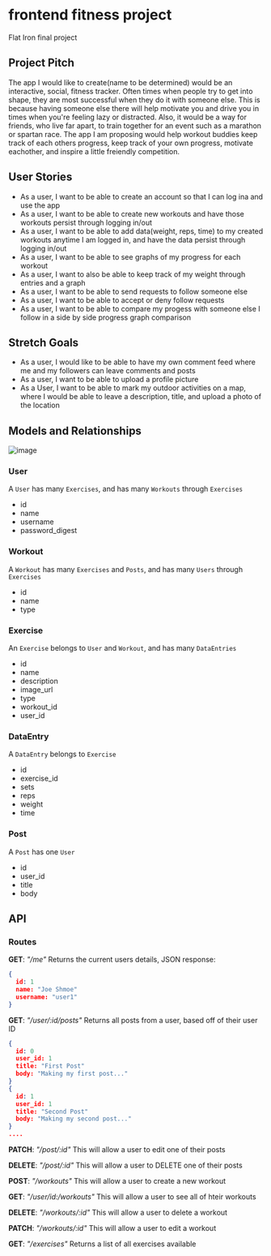 # frontend fitness project
Flat Iron final project

## Project Pitch ##
The app I would like to create(name to be determined) would be an interactive, social, fitness tracker. Often times when people try to get into shape, they are most successful when they do it with someone else. This is because having someone else there will help motivate you and drive you in times when you're feeling lazy or distracted. Also, it would be a way for friends, who live far apart, to train together for an event such as a marathon or spartan race. The app I am proposing would help workout buddies keep track of each others progress, keep track of your own progress, motivate eachother, and inspire a little freiendly competition.

## User Stories ##
- As a user, I want to be able to create an account so that I can log ina and use the app
- As a user, I want to be able to create new workouts and have those workouts persist through logging in/out
- As a user, I want to be able to add data(weight, reps, time) to my created workouts anytime I am logged in, and have the data persist through logging in/out
- As a user, I want to be able to see graphs of my progress for each workout
- As a user, I want to also be able to keep track of my weight through entries and a graph
- As a user, I want to be able to send requests to follow someone else
- As a user, I want to be able to accept or deny follow requests
- As a user, I want to be able to compare my progess with someone else I follow in a side by side progress graph comparison

## Stretch Goals ##
- As a user, I would like to be able to have my own comment feed where me and my followers can leave comments and posts
- As a user, I want to be able to upload a profile picture
- As a User, I want to be able to mark my outdoor activities on a map, where I would be able to leave a description, title, and upload a photo of the location

## Models and Relationships ##

![image](https://user-images.githubusercontent.com/79191638/137238987-62deffb9-a9e4-4fbd-9ad9-999bfac1915c.png)

### User ###

A ```User``` has many ```Exercises```, and has many ```Workouts``` through ```Exercises```

- id
- name
- username
- password_digest

### Workout ###

A ```Workout``` has many ```Exercises``` and ```Posts```, and has many ```Users``` through ```Exercises```

- id
- name
- type

### Exercise ###

An ```Exercise``` belongs to ```User``` and ```Workout```, and has many ```DataEntries```

- id
- name
- description
- image_url
- type
- workout_id
- user_id

### DataEntry ###

A ```DataEntry``` belongs to ```Exercise```

- id
- exercise_id
- sets
- reps
- weight
- time

### Post ###

A ```Post``` has one ```User```

- id 
- user_id
- title
- body

## API ##

### Routes ###

__GET__: *"/me"*
Returns the current users details, JSON response:
```json
{
  id: 1
  name: "Joe Shmoe"
  username: "user1"
}
```
__GET__: *"/user/:id/posts"*
Returns all posts from a user, based off of their user ID
```json
{
  id: 0
  user_id: 1
  title: "First Post"
  body: "Making my first post..."
}
{
  id: 1
  user_id: 1
  title: "Second Post"
  body: "Making my second post..."
}
....
```
__PATCH__: *"/post/:id"*
This will allow a user to edit one of their posts

__DELETE__: *"/post/:id"*
This will allow a user to DELETE one of their posts

__POST__: *"/workouts"*
This will allow a user to create a new workout

__GET__: *"/user/id:/workouts"*
This will allow a user to see all of hteir workouts

__DELETE__: *"/workouts/:id"*
This will allow a user to delete a workout

__PATCH__: *"/workouts/:id"*
This will allow a user to edit a workout

__GET__: *"/exercises"*
Returns a list of all exercises available
